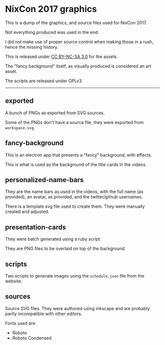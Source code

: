NixCon 2017 graphics
====================

This is a dump of the graphics, and source files used for NixCon 2017.

Not everything produced was used in the end.

I did not make use of proper source control when making those in a rush, hence
the missing history.

This is released under [CC BY-NC-SA 3.0](https://creativecommons.org/licenses/by-nc-sa/3.0/) for the assets.

The "fancy background" itself, as visually produced is considered an art asset.

The scripts are released under GPLv3.

* * *

## exported

A bunch of PNGs as exported from SVG sources.

Some of the PNGs don't have a source file, they were exported from `workspace.svg`.

## fancy-background

This is an electron app that presents a "fancy" background, with effects.

This is what is used as the background of the title cards in the videos.

## personalized-name-bars

They are the name bars as used in the videos, with the full name (as provided),
an avatar, as provided, and the twitter/github usernames.

There is a template svg file used to create them. They were manually created
and adjusted.

## presentation-cards

They were batch generated using a ruby script.

They are PNG files to be overlaid on top of the background.

## scripts

Two scripts to generate images using the `schedule.json` file from the website.

## sources

Source SVG files. They were authored using inkscape and are probably partly
incompatible with other editors.

Fonts used are:

 * Roboto
 * Roboto Condensed

